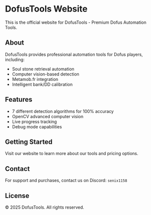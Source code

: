 # DofusTools Website

This is the official website for DofusTools - Premium Dofus Automation Tools.

## About

DofusTools provides professional automation tools for Dofus players, including:
- Soul stone retrieval automation
- Computer vision-based detection
- Metamob.fr integration
- Intelligent bank/DD calibration

## Features

- 7 different detection algorithms for 100% accuracy
- OpenCV advanced computer vision
- Live progress tracking
- Debug mode capabilities

## Getting Started

Visit our website to learn more about our tools and pricing options.

## Contact

For support and purchases, contact us on Discord: `senix1158`

## License

© 2025 DofusTools. All rights reserved.

